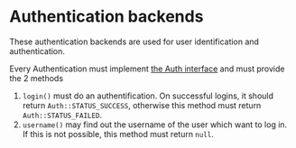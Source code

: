 # Authentication backends

These authentication backends are used for user identification and authentication.

Every Authentication must implement [the Auth interface](Auth.class.php) and must provide the 2 methods

1. `login()` must do an authentification. On successful logins, it should return `Auth::STATUS_SUCCESS`, otherwise this method must return `Auth::STATUS_FAILED`.
1. `username()` may find out the username of the user which want to log in. If this is not possible, this method must return `null`.